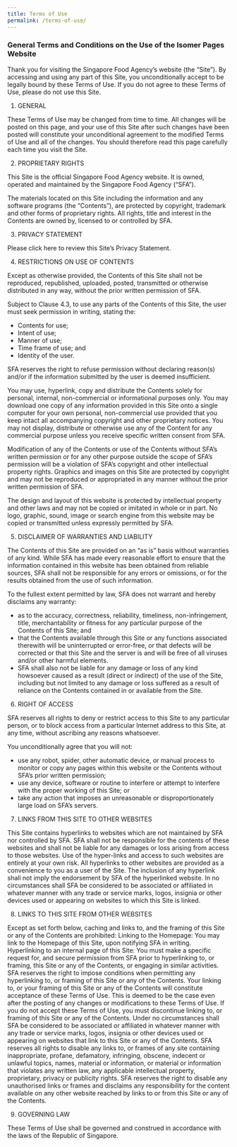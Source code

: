 ```yaml
---
title: Terms of Use
permalink: /terms-of-use/
---
```

### **General Terms and Conditions on the Use of the Isomer Pages Website**

Thank you for visiting the Singapore Food Agency’s website (the “Site”). By accessing and using any part of this Site, you unconditionally accept to be legally bound by these Terms of Use. If you do not agree to these Terms of Use, please do not use this Site.

1. GENERAL 

These Terms of Use may be changed from time to time. All changes will be posted on this page, and your use of this Site after such changes have been posted will constitute your unconditional agreement to the modified Terms of Use and all of the changes. You should therefore read this page carefully each time you visit the Site.
 
2. PROPRIETARY RIGHTS 

This Site is the official Singapore Food Agency website. It is owned, operated and maintained by the Singapore Food Agency (“SFA”).
 
The materials located on this Site including the information and any software programs (the “Contents”), are protected by copyright, trademark and other forms of proprietary rights. All rights, title and interest in the Contents are owned by, licensed to or controlled by SFA.
 
3. PRIVACY STATEMENT 

Please click here to review this Site’s Privacy Statement.
 
4. RESTRICTIONS ON USE OF CONTENTS

Except as otherwise provided, the Contents of this Site shall not be reproduced, republished, uploaded, posted, transmitted or otherwise distributed in any way, without the prior written permission of SFA.
 
Subject to Clause 4.3, to use any parts of the Contents of this Site, the user must seek permission in writing, stating the:
 
* Contents for use;
* Intent of use;
* Manner of use;
* Time frame of use; and
* Identity of the user.
 
SFA reserves the right to refuse permission without declaring reason(s) and/or if the information submitted by the user is deemed insufficient.
 
You may use, hyperlink, copy and distribute the Contents solely for personal, internal, non-commercial or informational purposes only. You may download one copy of any information provided in this Site onto a single computer for your own personal, non-commercial use provided that you keep intact all accompanying copyright and other proprietary notices. You may not display, distribute or otherwise use any of the Content for any commercial purpose unless you receive specific written consent from SFA.
 
Modification of any of the Contents or use of the Contents without SFA’s written permission or for any other purpose outside the scope of SFA’s permission will be a violation of SFA’s copyright and other intellectual property rights. Graphics and images on this Site are protected by copyright and may not be reproduced or appropriated in any manner without the prior written permission of SFA.
 
The design and layout of this website is protected by intellectual property and other laws and may not be copied or imitated in whole or in part. No logo, graphic, sound, image or search engine from this website may be copied or transmitted unless expressly permitted by SFA.
 
5. DISCLAIMER OF WARRANTIES AND LIABILITY

The Contents of this Site are provided on an “as is” basis without warranties of any kind. While SFA has made every reasonable effort to ensure that the information contained in this website has been obtained from reliable sources, SFA shall not be responsible for any errors or omissions, or for the results obtained from the use of such information.
 
To the fullest extent permitted by law, SFA does not warrant and hereby disclaims any warranty:
 
* as to the accuracy, correctness, reliability, timeliness, non-infringement, title, merchantability or fitness for any particular purpose of the Contents of this Site; and
* that the Contents available through this Site or any functions associated therewith will be uninterrupted or error-free, or that defects will be corrected or that this Site and the server is and will be free of all viruses and/or other harmful elements.
* SFA shall also not be liable for any damage or loss of any kind howsoever caused as a result (direct or indirect) of the use of the Site, including but not limited to any damage or loss suffered as a result of reliance on the Contents contained in or available from the Site.
 
6. RIGHT OF ACCESS

SFA reserves all rights to deny or restrict access to this Site to any particular person, or to block access from a particular Internet address to this Site, at any time, without ascribing any reasons whatsoever.
 
You unconditionally agree that you will not:
* use any robot, spider, other automatic device, or manual process to monitor or copy any pages within this website or the Contents without SFA’s prior written permission;
* use any device, software or routine to interfere or attempt to interfere with the proper working of this Site; or 
* take any action that imposes an unreasonable or disproportionately large load on SFA’s servers.
 
7. LINKS FROM THIS SITE TO OTHER WEBSITES 

This Site contains hyperlinks to websites which are not maintained by SFA nor controlled by SFA. SFA shall not be responsible for the contents of these websites and shall not be liable for any damages or loss arising from access to those websites. Use of the hyper-links and access to such websites are entirely at your own risk. All hyperlinks to other websites are provided as a convenience to you as a user of the Site. The inclusion of any hyperlink shall not imply the endorsement by SFA of the hyperlinked website. In no circumstances shall SFA be considered to be associated or affiliated in whatever manner with any trade or service marks, logos, insignia or other devices used or appearing on websites to which this Site is linked.
 
8. LINKS TO THIS SITE FROM OTHER WEBSITES

Except as set forth below, caching and links to, and the framing of this Site or any of the Contents are prohibited: Linking to the Homepage: You may link to the Homepage of this Site, upon notifying SFA in writing. Hyperlinking to an internal page of this Site: You must make a specific request for, and secure permission from SFA prior to hyperlinking to, or framing, this Site or any of the Contents, or engaging in similar activities. SFA reserves the right to impose conditions when permitting any hyperlinking to, or framing of this Site or any of the Contents. Your linking to, or your framing of this Site or any of the Contents will constitute acceptance of these Terms of Use. This is deemed to be the case even after the posting of any changes or modifications to these Terms of Use. If you do not accept these Terms of Use, you must discontinue linking to, or framing of this Site or any of the Contents. Under no circumstances shall SFA be considered to be associated or affiliated in whatever manner with any trade or service marks, logos, insignia or other devices used or appearing on websites that link to this Site or any of the Contents. SFA reserves all rights to disable any links to, or frames of any site containing inappropriate, profane, defamatory, infringing, obscene, indecent or unlawful topics, names, material or information, or material or information that violates any written law, any applicable intellectual property, proprietary, privacy or publicity rights. SFA reserves the right to disable any unauthorised links or frames and disclaims any responsibility for the content available on any other website reached by links to or from this Site or any of the Contents.
 
9. GOVERNING LAW

These Terms of Use shall be governed and construed in accordance with the laws of the Republic of Singapore.